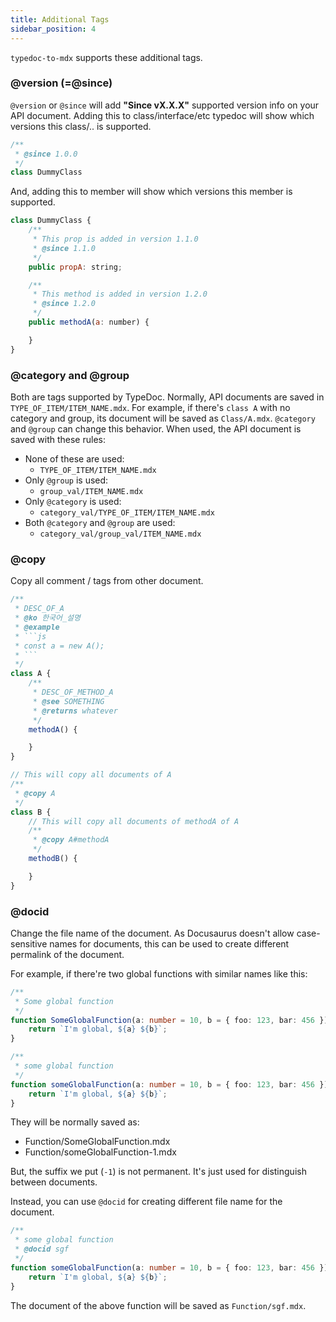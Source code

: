 ```yaml
---
title: Additional Tags
sidebar_position: 4
---
```


`typedoc-to-mdx` supports these additional tags.

### @version (=@since)
`@version` or `@since` will add **"Since vX.X.X"** supported version info on your API document.
Adding this to class/interface/etc typedoc will show which versions this class/.. is supported.

```js
/**
 * @since 1.0.0
 */
class DummyClass
```

And, adding this to member will show which versions this member is supported.

```js
class DummyClass {
    /**
     * This prop is added in version 1.1.0
     * @since 1.1.0
     */
    public propA: string;

    /**
     * This method is added in version 1.2.0
     * @since 1.2.0
     */
    public methodA(a: number) {

    }
}
```

### @category and @group
Both are tags supported by TypeDoc.
Normally, API documents are saved in `TYPE_OF_ITEM/ITEM_NAME.mdx`.
For example, if there's `class A` with no category and group, its document will be saved as `Class/A.mdx`.
`@category` and `@group` can change this behavior.
When used, the API document is saved with these rules:

- None of these are used:
    - `TYPE_OF_ITEM/ITEM_NAME.mdx`
- Only `@group` is used:
    - `group_val/ITEM_NAME.mdx`
- Only `@category` is used:
    - `category_val/TYPE_OF_ITEM/ITEM_NAME.mdx`
- Both `@category` and `@group` are used:
    - `category_val/group_val/ITEM_NAME.mdx`

### @copy
Copy all comment / tags from other document.
```js
/**
 * DESC_OF_A
 * @ko 한국어_설명
 * @example
 * ```js
 * const a = new A();
 * ```
 */
class A {
    /**
     * DESC_OF_METHOD_A
     * @see SOMETHING
     * @returns whatever
     */
    methodA() {

    }
}
```

```js
// This will copy all documents of A
/**
 * @copy A
 */
class B {
    // This will copy all documents of methodA of A
    /**
     * @copy A#methodA
     */
    methodB() {

    }
}
```

### @docid
Change the file name of the document.
As Docusaurus doesn't allow case-sensitive names for documents, this can be used to create different permalink of the document.

For example, if there're two global functions with similar names like this:

```ts
/**
 * Some global function
 */
function SomeGlobalFunction(a: number = 10, b = { foo: 123, bar: 456 }) {
    return `I'm global, ${a} ${b}`;
}

/**
 * some global function
 */
function someGlobalFunction(a: number = 10, b = { foo: 123, bar: 456 }) {
    return `I'm global, ${a} ${b}`;
}
```

They will be normally saved as:
- Function/SomeGlobalFunction.mdx
- Function/someGlobalFunction-1.mdx

But, the suffix we put (`-1`) is not permanent. It's just used for distinguish between documents.

Instead, you can use `@docid` for creating different file name for the document.

```ts
/**
 * some global function
 * @docid sgf
 */
function someGlobalFunction(a: number = 10, b = { foo: 123, bar: 456 }) {
    return `I'm global, ${a} ${b}`;
}
```

The document of the above function will be saved as `Function/sgf.mdx`.
